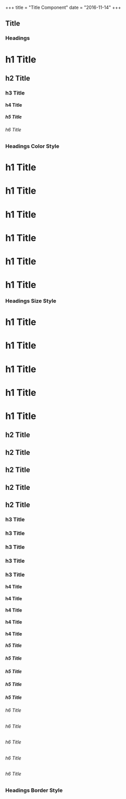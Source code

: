 +++
title = "Title Component"
date = "2016-11-14"
+++

## Title
### Headings

<div>
<h1 class="title">h1 Title</h1>
<h2 class="title">h2 Title</h2>
<h3 class="title">h3 Title</h3>
<h4 class="title">h4 Title</h4>
<h5 class="title">h5 Title</h5>
<h6 class="title">h6 Title</h6>
</div>

### Headings Color Style

<div>
<h1 class="title">h1 Title</h1>
<h1 class="title primary">h1 Title</h1>
<h1 class="title green">h1 Title</h1>
<h1 class="title blue">h1 Title</h1>
<h1 class="title orange">h1 Title</h1>
<h1 class="title red">h1 Title</h1>
</div>

### Headings Size Style

<div>
<h1 class="title mini">h1 Title</h1>
<h1 class="title small">h1 Title</h1>
<h1 class="title">h1 Title</h1>
<h1 class="title large">h1 Title</h1>
<h1 class="title big">h1 Title</h1>

<h2 class="title mini">h2 Title</h2>
<h2 class="title small">h2 Title</h2>
<h2 class="title">h2 Title</h2>
<h2 class="title large">h2 Title</h2>
<h2 class="title big">h2 Title</h2>

<h3 class="title mini">h3 Title</h3>
<h3 class="title small">h3 Title</h3>
<h3 class="title">h3 Title</h3>
<h3 class="title large">h3 Title</h3>
<h3 class="title big">h3 Title</h3>

<h4 class="title mini">h4 Title</h4>
<h4 class="title small">h4 Title</h4>
<h4 class="title">h4 Title</h4>
<h4 class="title large">h4 Title</h4>
<h4 class="title big">h4 Title</h4>

<h5 class="title mini">h5 Title</h5>
<h5 class="title small">h5 Title</h5>
<h5 class="title">h5 Title</h5>
<h5 class="title large">h5 Title</h5>
<h5 class="title big">h5 Title</h5>

<h6 class="title mini">h6 Title</h6>
<h6 class="title small">h6 Title</h6>
<h6 class="title">h6 Title</h6>
<h6 class="title large">h6 Title</h6>
<h6 class="title big">h6 Title</h6>
</div>

### Headings Border Style
